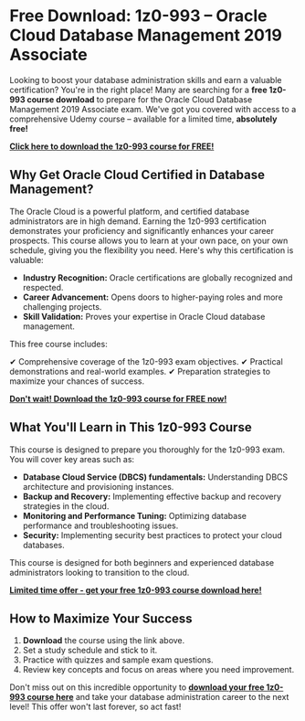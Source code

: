 # Free Download: 1z0-993 – Oracle Cloud Database Management 2019 Associate

Looking to boost your database administration skills and earn a valuable certification? You're in the right place! Many are searching for a **free 1z0-993 course download** to prepare for the Oracle Cloud Database Management 2019 Associate exam. We've got you covered with access to a comprehensive Udemy course – available for a limited time, **absolutely free!**

[**Click here to download the 1z0-993 course for FREE!**](https://udemywork.com/1z0-993)

## Why Get Oracle Cloud Certified in Database Management?

The Oracle Cloud is a powerful platform, and certified database administrators are in high demand. Earning the 1z0-993 certification demonstrates your proficiency and significantly enhances your career prospects.  This course allows you to learn at your own pace, on your own schedule, giving you the flexibility you need. Here's why this certification is valuable:

*   **Industry Recognition:** Oracle certifications are globally recognized and respected.
*   **Career Advancement:** Opens doors to higher-paying roles and more challenging projects.
*   **Skill Validation:** Proves your expertise in Oracle Cloud database management.

This free course includes:

✔ Comprehensive coverage of the 1z0-993 exam objectives.
✔ Practical demonstrations and real-world examples.
✔ Preparation strategies to maximize your chances of success.

[**Don't wait! Download the 1z0-993 course for FREE now!**](https://udemywork.com/1z0-993)

## What You'll Learn in This 1z0-993 Course

This course is designed to prepare you thoroughly for the 1z0-993 exam. You will cover key areas such as:

*   **Database Cloud Service (DBCS) fundamentals:** Understanding DBCS architecture and provisioning instances.
*   **Backup and Recovery:** Implementing effective backup and recovery strategies in the cloud.
*   **Monitoring and Performance Tuning:** Optimizing database performance and troubleshooting issues.
*   **Security:** Implementing security best practices to protect your cloud databases.

This course is designed for both beginners and experienced database administrators looking to transition to the cloud.

[**Limited time offer - get your free 1z0-993 course download here!**](https://udemywork.com/1z0-993)

## How to Maximize Your Success

1.  **Download** the course using the link above.
2.  Set a study schedule and stick to it.
3.  Practice with quizzes and sample exam questions.
4.  Review key concepts and focus on areas where you need improvement.

Don't miss out on this incredible opportunity to **[download your free 1z0-993 course here](https://udemywork.com/1z0-993)** and take your database administration career to the next level! This offer won't last forever, so act fast!
